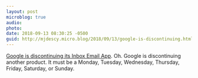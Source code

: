 ```yaml
---
layout: post
microblog: true
audio: 
photo: 
date: 2018-09-13 08:30:25 -0500
guid: http://mjdescy.micro.blog/2018/09/13/google-is-discontinuing.html
---
```

[Google is discontinuing its Inbox Email App](https://www.macstories.net/linked/google-is-discontinuing-its-inbox-email-app-in-march-2019/). Oh. Google is discontinuing another product. It must be a Monday, Tuesday, Wednesday, Thursday, Friday, Saturday, or Sunday.
